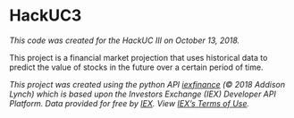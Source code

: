 # HackUC3

<em>This code was created for the HackUC III on October 13, 2018.</em>

This project is a financial market projection that uses historical data to predict the value of stocks in the future over a certain period of time.

<em>This project was created using the python API <a href="https://pypi.org/project/iexfinance/">iexfinance</a> (© 2018 Addison Lynch) which is based upon the Investors Exchange (IEX) Developer API Platform. Data provided for free by <a href="iextrading.com/developer">IEX</a>. View <a href="https://iextrading.com/api-exhibit-a/">IEX’s Terms of Use</a>.
